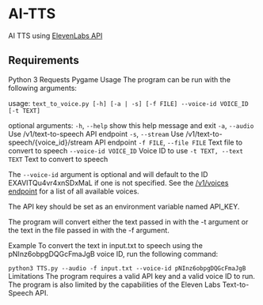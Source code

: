 # AI-TTS
AI TTS using [ElevenLabs API](https://api.elevenlabs.io/docs)

## Requirements
Python 3
Requests
Pygame
Usage
The program can be run with the following arguments:

usage: `text_to_voice.py [-h] [-a | -s] [-f FILE] --voice-id VOICE_ID [-t TEXT]`

optional arguments:
  `-h`, `--help`            show this help message and exit
  `-a`, `--audio`           Use /v1/text-to-speech API endpoint
  `-s`, `--stream`          Use /v1/text-to-speech/{voice_id}/stream API endpoint
  `-f FILE`, `--file FILE`  Text file to convert to speech
  `--voice-id VOICE_ID`   Voice ID to use
  `-t TEXT, --text TEXT`  Text to convert to speech
  
The `--voice-id` argument is optional and will default to the ID EXAVITQu4vr4xnSDxMaL if one is not specified. See the [/v1/voices endpoint](https://api.elevenlabs.io/docs#/voices/Get_voices_v1_voices_get) for a list of all available voices.

The API key should be set as an environment variable named API_KEY.

The program will convert either the text passed in with the -t argument or the text in the file passed in with the -f argument.

Example
To convert the text in input.txt to speech using the pNInz6obpgDQGcFmaJgB voice ID, run the following command:

`python3 TTS.py --audio -f input.txt --voice-id pNInz6obpgDQGcFmaJgB`
Limitations
The program requires a valid API key and a valid voice ID to run. The program is also limited by the capabilities of the Eleven Labs Text-to-Speech API.




